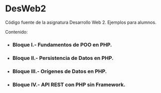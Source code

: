 # DesWeb2
Código fuente de la asignatura Desarrollo Web 2. Ejemplos para alumnos.

Contenido:

* ### Bloque I.- Fundamentos de POO en PHP.
* ### Bloque II.- Persistencia de Datos en PHP.
* ### Bloque III.- Orígenes de Datos en PHP.
* ### Bloque IV.- API REST con PHP sin Framework.
